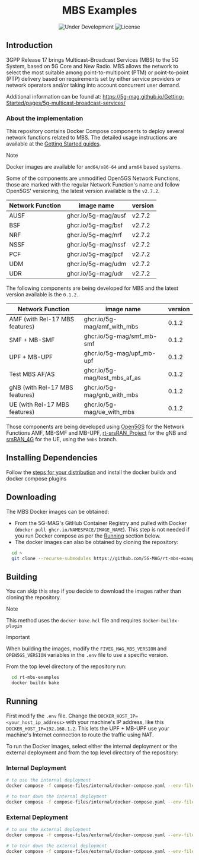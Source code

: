 <h1 align="center">MBS Examples</h1>
<p align="center">
  <img src="https://img.shields.io/badge/Status-Under_Development-yellow" alt="Under Development">
  <img src="https://img.shields.io/badge/License-5G--MAG%20Public%20License%20(v1.0)-blue" alt="License">
</p>

## Introduction

3GPP Release 17 brings Multicast–Broadcast Services (MBS) to the 5G System, based on 5G Core and New Radio. MBS allows
the network to select the most suitable among point-to-multipoint (PTM) or point-to-point (PTP) delivery based on
requirements set by either service providers or network operators and/or taking into account concurrent user demand.

Additional information can be found at: https://5g-mag.github.io/Getting-Started/pages/5g-multicast-broadcast-services/

### About the implementation

This repository contains Docker Compose components to deploy several network functions related to MBS.
The detailed usage instructions are available at
the [Getting Started guides](https://5g-mag.github.io/Getting-Started/pages/5g-multicast-broadcast-services/tutorials/mbs-in-5gc.html).

> [!NOTE]
> Docker images are available for `amd64/x86-64` and `arm64` based systems.

Some of the components are unmodified Open5GS Network Functions, those are marked with the regular Network Function's
name and follow Open5GS' versioning, the latest version available is the `v2.7.2`.

| Network Function | image name          | version |
|------------------|---------------------|---------|
| AUSF             | ghcr.io/5g-mag/ausf | v2.7.2  |
| BSF              | ghcr.io/5g-mag/bsf  | v2.7.2  |
| NRF              | ghcr.io/5g-mag/nrf  | v2.7.2  |
| NSSF             | ghcr.io/5g-mag/nssf | v2.7.2  |
| PCF              | ghcr.io/5g-mag/pcf  | v2.7.2  |
| UDM              | ghcr.io/5g-mag/udm  | v2.7.2  |
| UDR              | ghcr.io/5g-mag/udr  | v2.7.2  |

The following components are being developed for MBS and the latest version available is the `0.1.2`.

| Network Function               | image name                    | version |
|--------------------------------|-------------------------------|---------|
| AMF (with Rel-17 MBS features) | ghcr.io/5g-mag/amf_with_mbs   | 0.1.2   |
| SMF + MB-SMF                   | ghcr.io/5g-mag/smf_mb-smf     | 0.1.2   |
| UPF + MB-UPF                   | ghcr.io/5g-mag/upf_mb-upf     | 0.1.2   |
| Test MBS AF/AS                 | ghcr.io/5g-mag/test_mbs_af_as | 0.1.2   |
| gNB (with Rel-17 MBS features) | ghcr.io/5g-mag/gnb_with_mbs   | 0.1.2   |
| UE (with Rel-17 MBS features)  | ghcr.io/5g-mag/ue_with_mbs    | 0.1.2   |

Those components are being developed using [Open5GS](https://github.com/5G-MAG/open5gs) for the Network Functions AMF,
MB-SMF and MB-UPF, [rt-srsRAN_Project](https://github.com/5G-MAG/rt-srsRAN_Project) for the gNB
and [srsRAN_4G](https://github.com/5G-MAG/srsRAN_4G) for the UE, using the `5mbs` branch.

## Installing Dependencies

Follow the [steps for your distribution](https://docs.docker.com/engine/install/) and install the docker buildx and
docker compose plugins

## Downloading

The MBS Docker images can be obtained:

* From the 5G-MAG's GitHub Container Registry and pulled with Docker (`docker pull ghcr.io/NAMESPACE/IMAGE_NAME`). This
  step is not needed if you run Docker compose as per the [Running](#running) section below.
* The docker images can also be obtained by cloning the repository:

```bash
  cd ~
  git clone --recurse-submodules https://github.com/5G-MAG/rt-mbs-examples.git
```

## Building

You can skip this step if you decide to download the images rather than cloning the repository.

> [!NOTE]
> This method uses the `docker-bake.hcl` file and requires `docker-buildx-plugin`

> [!IMPORTANT]
> When building the images, modify the `FIVEG_MAG_MBS_VERSION` and `OPEN5GS_VERSION` variables in the `.env` file to use
> a specific version.

From the top level directory of the repository run:

```bash
  cd rt-mbs-examples
  docker buildx bake
```

## Running

First modify the `.env` file. Change the `DOCKER_HOST_IP=<your_host_ip_address>` with your machine's IP address, like
this `DOCKER_HOST_IP=192.168.1.2`. This lets the UPF + MB-UPF use your machine's Internet connection to route the
traffic using NAT.

To run the Docker images, select either the internal deployment or the external deployment and from the top level
directory of the repository:

### Internal Deployment

```bash
# to use the internal deployment
docker compose -f compose-files/internal/docker-compose.yaml --env-file=.env up -d
```

```bash
# to tear down the internal deployment
docker compose -f compose-files/internal/docker-compose.yaml --env-file=.env down
```

### External Deployment

```bash
# to use the external deployment
docker compose -f compose-files/external/docker-compose.yaml --env-file=.env up -d
```

```bash
# to tear down the external deployment
docker compose -f compose-files/external/docker-compose.yaml --env-file=.env down
```
